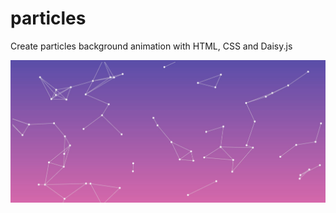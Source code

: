 # particles

Create particles background animation with HTML, CSS and Daisy.js

![Particles](https://github.com/dianavile/particles/blob/main/Particles.jpg)
